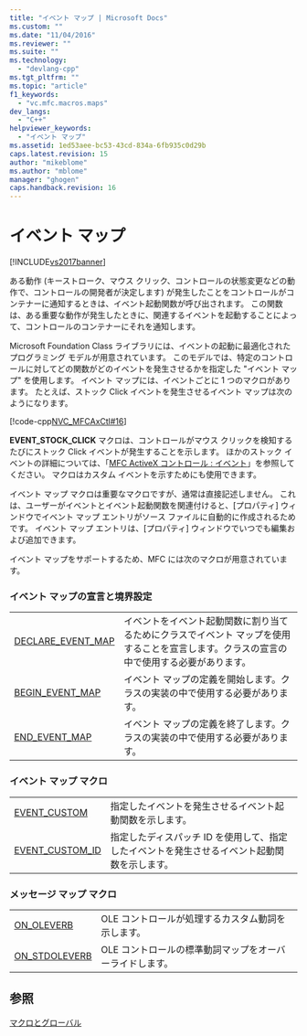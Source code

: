 ```yaml
---
title: "イベント マップ | Microsoft Docs"
ms.custom: ""
ms.date: "11/04/2016"
ms.reviewer: ""
ms.suite: ""
ms.technology: 
  - "devlang-cpp"
ms.tgt_pltfrm: ""
ms.topic: "article"
f1_keywords: 
  - "vc.mfc.macros.maps"
dev_langs: 
  - "C++"
helpviewer_keywords: 
  - "イベント マップ"
ms.assetid: 1ed53aee-bc53-43cd-834a-6fb935c0d29b
caps.latest.revision: 15
author: "mikeblome"
ms.author: "mblome"
manager: "ghogen"
caps.handback.revision: 16
---
```

# イベント マップ
[!INCLUDE[vs2017banner](../../assembler/inline/includes/vs2017banner.md)]

ある動作 \(キーストローク、マウス クリック、コントロールの状態変更などの動作で、コントロールの開発者が決定します\) が発生したことをコントロールがコンテナーに通知するときは、イベント起動関数が呼び出されます。  この関数は、ある重要な動作が発生したときに、関連するイベントを起動することによって、コントロールのコンテナーにそれを通知します。  
  
 Microsoft Foundation Class ライブラリには、イベントの起動に最適化されたプログラミング モデルが用意されています。  このモデルでは、特定のコントロールに対してどの関数がどのイベントを発生させるかを指定した "イベント マップ" を使用します。  イベント マップには、イベントごとに 1 つのマクロがあります。  たとえば、ストック Click イベントを発生させるイベント マップは次のようになります。  
  
 [!code-cpp[NVC_MFCAxCtl#16](../../mfc/reference/codesnippet/CPP/event-maps_1.cpp)]  
  
 **EVENT\_STOCK\_CLICK** マクロは、コントロールがマウス クリックを検知するたびにストック Click イベントが発生することを示します。  ほかのストック イベントの詳細については、「[MFC ActiveX コントロール : イベント](../../mfc/mfc-activex-controls-events.md)」を参照してください。  マクロはカスタム イベントを示すためにも使用できます。  
  
 イベント マップ マクロは重要なマクロですが、通常は直接記述しません。  これは、ユーザーがイベントとイベント起動関数を関連付けると、\[プロパティ\] ウィンドウでイベント マップ エントリがソース ファイルに自動的に作成されるためです。  イベント マップ エントリは、\[プロパティ\] ウィンドウでいつでも編集および追加できます。  
  
 イベント マップをサポートするため、MFC には次のマクロが用意されています。  
  
### イベント マップの宣言と境界設定  
  
|||  
|-|-|  
|[DECLARE\_EVENT\_MAP](../Topic/DECLARE_EVENT_MAP.md)|イベントをイベント起動関数に割り当てるためにクラスでイベント マップを使用することを宣言します。クラスの宣言の中で使用する必要があります。|  
|[BEGIN\_EVENT\_MAP](../Topic/BEGIN_EVENT_MAP.md)|イベント マップの定義を開始します。クラスの実装の中で使用する必要があります。|  
|[END\_EVENT\_MAP](../Topic/END_EVENT_MAP.md)|イベント マップの定義を終了します。クラスの実装の中で使用する必要があります。|  
  
### イベント マップ マクロ  
  
|||  
|-|-|  
|[EVENT\_CUSTOM](../Topic/EVENT_CUSTOM.md)|指定したイベントを発生させるイベント起動関数を示します。|  
|[EVENT\_CUSTOM\_ID](../Topic/EVENT_CUSTOM_ID.md)|指定したディスパッチ ID を使用して、指定したイベントを発生させるイベント起動関数を示します。|  
  
### メッセージ マップ マクロ  
  
|||  
|-|-|  
|[ON\_OLEVERB](../Topic/ON_OLEVERB.md)|OLE コントロールが処理するカスタム動詞を示します。|  
|[ON\_STDOLEVERB](../Topic/ON_STDOLEVERB.md)|OLE コントロールの標準動詞マップをオーバーライドします。|  
  
## 参照  
 [マクロとグローバル](../../mfc/reference/mfc-macros-and-globals.md)